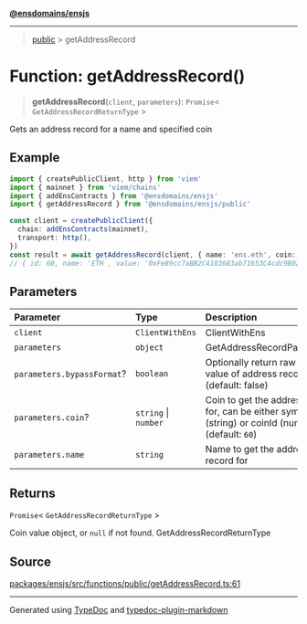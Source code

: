 [**@ensdomains/ensjs**](../README.md)

---

> [public](README.md) > getAddressRecord

# Function: getAddressRecord()

> **getAddressRecord**(`client`, `parameters`): `Promise`\< `GetAddressRecordReturnType` \>

Gets an address record for a name and specified coin

## Example

```ts
import { createPublicClient, http } from 'viem'
import { mainnet } from 'viem/chains'
import { addEnsContracts } from '@ensdomains/ensjs'
import { getAddressRecord } from '@ensdomains/ensjs/public'

const client = createPublicClient({
  chain: addEnsContracts(mainnet),
  transport: http(),
})
const result = await getAddressRecord(client, { name: 'ens.eth', coin: 'ETH' })
// { id: 60, name: 'ETH , value: '0xFe89cc7aBB2C4183683ab71653C4cdc9B02D44b7' }
```

## Parameters

| Parameter                  | Type                 | Description                                                                                          |
| :------------------------- | :------------------- | :--------------------------------------------------------------------------------------------------- |
| `client`                   | `ClientWithEns`      | ClientWithEns                                                                                        |
| `parameters`               | `object`             | GetAddressRecordParameters                                                                           |
| `parameters.bypassFormat`? | `boolean`            | Optionally return raw bytes value of address record (default: false)                                 |
| `parameters.coin`?         | `string` \| `number` | Coin to get the address record for, can be either symbol (string) or coinId (number) (default: `60`) |
| `parameters.name`          | `string`             | Name to get the address record for                                                                   |

## Returns

`Promise`\< `GetAddressRecordReturnType` \>

Coin value object, or `null` if not found. GetAddressRecordReturnType

## Source

[packages/ensjs/src/functions/public/getAddressRecord.ts:61](https://github.com/ensdomains/ensjs-v3/blob/1b90b888/packages/ensjs/src/functions/public/getAddressRecord.ts#L61)

---

Generated using [TypeDoc](https://typedoc.org/) and [typedoc-plugin-markdown](https://www.npmjs.com/package/typedoc-plugin-markdown)

